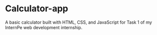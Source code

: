 # Calculator-app
A basic calculator built with HTML, CSS, and JavaScript for Task 1 of my InternPe web development internship.
